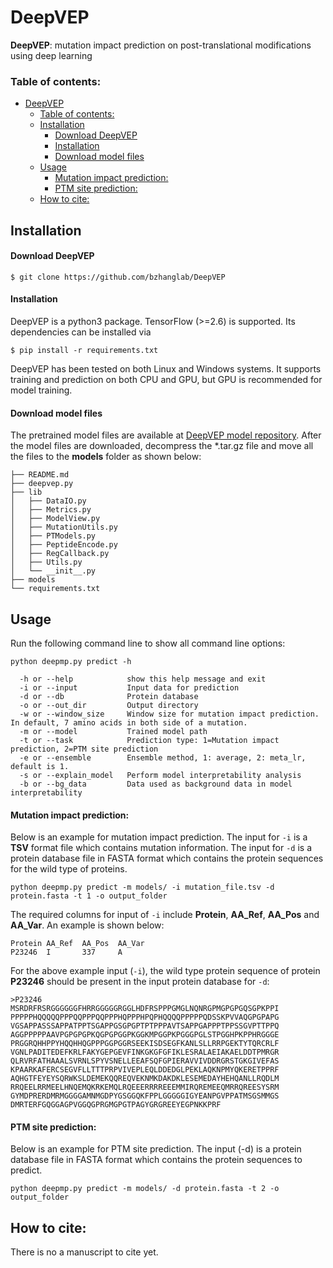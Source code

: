 # DeepVEP
**DeepVEP**: mutation impact prediction on post-translational modifications using deep learning

### Table of contents:

- [DeepVEP](#deepvep)
    - [Table of contents:](#table-of-contents)
  - [Installation](#installation)
      - [Download DeepVEP](#download-deepvep)
      - [Installation](#installation-1)
      - [Download model files](#download-model-files)
  - [Usage](#usage)
      - [Mutation impact prediction:](#mutation-impact-prediction)
      - [PTM site prediction:](#ptm-site-prediction)
  - [How to cite:](#how-to-cite)

## Installation

#### Download DeepVEP

```shell
$ git clone https://github.com/bzhanglab/DeepVEP
```

#### Installation

DeepVEP is a python3 package. TensorFlow (>=2.6) is supported. Its dependencies can be installed via

```shell
$ pip install -r requirements.txt
```
DeepVEP has been tested on both Linux and Windows systems. It supports training and prediction on both CPU and GPU, but GPU is recommended for model training.

#### Download model files

The pretrained model files are available at [DeepVEP model repository](http://deepvep.ptmax.org/). After the model files are downloaded, decompress the *.tar.gz file and move all the files to the **models** folder as shown below:

```
├── README.md
├── deepvep.py
├── lib
│   ├── DataIO.py
│   ├── Metrics.py
│   ├── ModelView.py
│   ├── MutationUtils.py
│   ├── PTModels.py
│   ├── PeptideEncode.py
│   ├── RegCallback.py
│   ├── Utils.py
│   └── __init__.py
├── models
└── requirements.txt
```


## Usage

Run the following command line to show all command line options:
```
python deepmp.py predict -h
```

```
  -h or --help            show this help message and exit
  -i or --input           Input data for prediction
  -d or --db              Protein database
  -o or --out_dir         Output directory
  -w or --window_size     Window size for mutation impact prediction. In default, 7 amino acids in both side of a mutation.
  -m or --model           Trained model path
  -t or --task            Prediction type: 1=Mutation impact prediction, 2=PTM site prediction
  -e or --ensemble        Ensemble method, 1: average, 2: meta_lr, default is 1.
  -s or --explain_model   Perform model interpretability analysis
  -b or --bg_data         Data used as background data in model interpretability
```


#### Mutation impact prediction:

Below is an example for mutation impact prediction. The input for ``-i`` is a **TSV** format file which contains mutation information. The input for ``-d`` is a protein database file in FASTA format which contains the protein sequences for the wild type of proteins.

```
python deepmp.py predict -m models/ -i mutation_file.tsv -d protein.fasta -t 1 -o output_folder
```

The required columns for input of ``-i`` include **Protein**, **AA_Ref**, **AA_Pos** and **AA_Var**. An example is shown below:

```
Protein AA_Ref  AA_Pos  AA_Var
P23246  I       337     A
```

For the above example input (``-i``), the wild type protein sequence of protein **P23246** should be present in the input protein database for ``-d``:
```
>P23246
MSRDRFRSRGGGGGGFHRRGGGGGRGGLHDFRSPPPGMGLNQNRGPMGPGPGQSGPKPPI
PPPPPHQQQQQPPPQQPPPQQPPPHQPPPHPQPHQQQQPPPPPQDSSKPVVAQGPGPAPG
VGSAPPASSSAPPATPPTSGAPPGSGPGPTPTPPPAVTSAPPGAPPPTPPSSGVPTTPPQ
AGGPPPPPAAVPGPGPGPKQGPGPGGPKGGKMPGGPKPGGGPGLSTPGGHPKPPHRGGGE
PRGGRQHHPPYHQQHHQGPPPGGPGGRSEEKISDSEGFKANLSLLRRPGEKTYTQRCRLF
VGNLPADITEDEFKRLFAKYGEPGEVFINKGKGFGFIKLESRALAEIAKAELDDTPMRGR
QLRVRFATHAAALSVRNLSPYVSNELLEEAFSQFGPIERAVVIVDDRGRSTGKGIVEFAS
KPAARKAFERCSEGVFLLTTTPRPVIVEPLEQLDDEDGLPEKLAQKNPMYQKERETPPRF
AQHGTFEYEYSQRWKSLDEMEKQQREQVEKNMKDAKDKLESEMEDAYHEHQANLLRQDLM
RRQEELRRMEELHNQEMQKRKEMQLRQEEERRRREEEMMIRQREMEEQMRRQREESYSRM
GYMDPRERDMRMGGGGAMNMGDPYGSGGQKFPPLGGGGGIGYEANPGVPPATMSGSMMGS
DMRTERFGQGGAGPVGGQGPRGMGPGTPAGYGRGREEYEGPNKKPRF
```



#### PTM site prediction:

Below is an example for PTM site prediction. The input (-d) is a protein database file in FASTA format which contains the protein sequences to predict.

```
python deepmp.py predict -m models/ -d protein.fasta -t 2 -o output_folder
```


## How to cite:

There is no a manuscript to cite yet.


